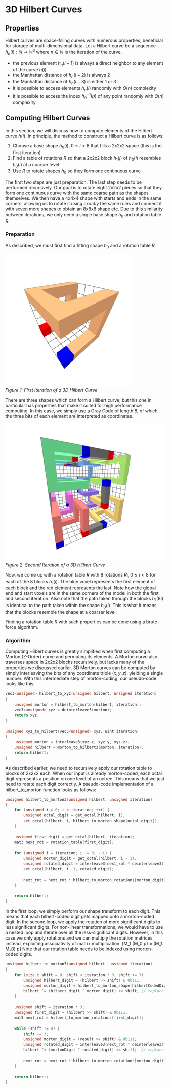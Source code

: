 # 3D Hilbert Curves

## Properties

Hilbert curves are space-filling curves with numerous properties, beneficial for storage of multi-dimensional data.
Let a Hilbert curve be a sequence $h_n(i): \mathbb{N} \rightarrow \mathbb{N}^3$ where $n \in \mathbb{N}$ is the
iteration of the curve.

- the previous element $h_n(i-1)$ is always a direct neighbor to any element of the curve $h(i)$
- the Manhattan distance of $h_n(i-2)$ is always 2
- the Manhattan distance of $h_n(i-3)$ is either 1 or 3
- it is possible to access elements $h_n(i)$ randomly with $O(n)$ complexity
- it is possible to access the index $h^{-1}_n(p)$ of any point randomly with $O(n)$ complexity

## Computing Hilbert Curves

In this section, we will discuss how to compute elements of the Hilbert curve $h(i)$.
In principle, the method to construct a Hilbert curve is as follows:

1. Choose a base shape $h_0(i), \; 0 \le i \lt 8$ that fills a 2x2x2 space (this is the first iteration)
2. Find a table of rotations $R$ so that a 2x2x2 block $h_1(j)$ of $h_0(i)$ resembles $h_0(i)$ at a coarser level
3. Use $R$ to rotate shapes $h_0$ so they form one continuous curve

The first two steps are just preparation.
The last step needs to be performed recursively.
Our goal is to rotate eight 2x2x2 pieces so that they form one continuous curve with the same coarse path as the shapes
themselves.
We then have a 4x4x4 shape with starts and ends in the same corners, allowing us to rotate it using *exactly* the
same rules and connect it with seven more shapes to obtain an 8x8x8 shape etc.
Due to this similarity between iterations, we only need a single base shape $h_0$ and rotation table $R$.

### Preparation

As described, we must first find a fitting shape $h_0$ and a rotation table $R$.

![2D Hilbert](../img/hilbert0.png)<br>
*Figure 1: First Iteration of a 3D Hilbert Curve*

There are three shapes which can form a Hilbert curve, but this one in particular has properties that make it suited
for high performance computing.
In this case, we simply use a Gray Code of length 8, of which the three bits of each element are interpreted as
coordinates.

![2D Hilbert](../img/hilbert1.png)<br>
*Figure 2: Second Iteration of a 3D Hilbert Curve*

Now, we come up with a rotation table $R$ with 8 rotations $R_i, \;0 \le i \lt 8$ for each of the 8 blocks $h_1(i)$.
The blue voxel represents the first element of each block and the red element represents the last.
Note how the global end and start voxels are in the same corners of the model in both the first and second iteration.
Also note that the path taken through the blocks $h_1(8i)$ is identical to the path taken within the shape $h_0(i)$.
This is what it means that the blocks resemble the shape at a coarser level.

Finding a rotation table $R$ with such properties can be done using a brute-force algorithm.

### Algorithm

Computing Hilbert curves is greatly simplified when first computing a Morton (Z-Order) curve and permuting its elements.
A Morton curve also traverses space in 2x2x2 blocks recursively, but lacks many of the properties we discussed earlier.
3D Morton curves can be computed by simply interleaving the bits of any coordinate triple $(x, y, z)$, yielding a single
number.
With this intermediate step of morton-coding, our pseudo-code looks like this:
```cpp
vec3<unsigned> hilbert_to_xyz(unsigned hilbert, unsigned iteration)
{
    unsigned morton = hilbert_to_morton(hilbert, iteration);
    vec3<unsigned> xyz = deinterleave3(morton);
    return xyz;
}

unsigned xyz_to_hilbert(vec3<unsigned> xyz, uint iteration)
{
    unsigned morton = interleave3(xyz.x, xyz.y, xyz.z);
    unsigned hilbert = morton_to_hilbert3(morton, iteration);
    return hilbert;
}
```

As described earlier, we need to recursively apply our rotation table to blocks of 2x2x2 each.
When our input is already morton-coded, each octal digit represents a position on one level of an octree.
This means that we just need to rotate each digit correctly.
A pseudo-code implementation of a hilbert_to_morton function looks as follows:

```cpp
unsigned hilbert_to_morton3(unsigned hilbert, unsigned iteration)
{
    for (unsigned i = 0; i < iteration; ++i) {
        unsigned octal_digit = get_octal(hilbert, i);
        set_octal(hilbert, i, hilbert_to_morton_shape[octal_digit]);
    }

    unsigned first_digit = get_octal(hilbert, iteration);
    mat3 next_rot = rotation_table[first_digit];

    for (unsigned i = iteration; i != 0; --i) {
        unsigned morton_digit = get_octal(hilbert, i - 1);
        unsigned rotated_digit = interleave3(next_rot * deinterleave3(morton_digit));
        set_octal(hilbert, i -1, rotated_digit);

        next_rot = next_rot * hilbert_to_morton_rotations[morton_digit];
    }

    return hilbert;
}
```

In the first loop, we simply perform our shape transform to each digit.
This means that each hilbert-coded digit gets mapped onto a morton-coded digit.
In the second loop, we apply the rotation of more significant digits to less significant digits.
For non-linear transformations, we would have to use a nested loop and iterate over all the less-significant digits.
However, in this case we only apply rotations and we can multiply the rotation matrices instead, exploiting
associativity of matrix multiplication:
\[M_1 (M_0 p) = (M_1 M_0) p\]
Note that our rotation table needs to be indexed using morton-coded digits.

```cpp
unsigned hilbert_to_morton3(unsigned hilbert, unsigned iteration)
{
    for (size_t shift = 0; shift < iteration * 3; shift += 3)
        unsigned hilbert_digit = (hilbert >> shift) & 0b111;
        unsigned morton_digit = hilbert_to_morton_shape[hilbertCodedDigt];
        hilbert ^= (hilbert_digit ^ morton_digit) << shift; // replace digit in result
    }

    unsigned shift = iteration * 3;
    unsigned first_digit = (hilbert >> shift) & 0b111;
    mat3 next_rot = hilbert_to_morton_rotations[first_digit];

    while (shift != 0) {
        shift -= 3;
        unsigned morton_digit = (result >> shift) & 0b111;
        unsigned rotated_digit = interleave3(next_rot * deinterleave3(morton_digit));
        hilbert ^= (mortonDigit ^ rotated_digit) << shift;  // replace digit in result

        next_rot = next_rot * hilbert_to_morton_rotations[morton_digit];
    }

    return hilbert;
}
```
